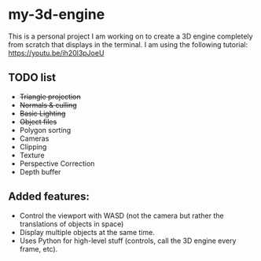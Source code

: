 # my-3d-engine
This is a personal project I am working on to create a 3D engine completely from scratch that displays in the terminal. I am using the following tutorial: https://youtu.be/ih20l3pJoeU

## TODO list
- ~~Triangle projection~~
- ~~Normals & culling~~
- ~~Basic Lighting~~
- ~~Object files~~
- Polygon sorting
- Cameras
- Clipping
- Texture
- Perspective Correction
- Depth buffer

## Added features:
- Control the viewport with WASD (not the camera but rather the translations of objects in space)
- Display multiple objects at the same time.
- Uses Python for high-level stuff (controls, call the 3D engine every frame, etc).


